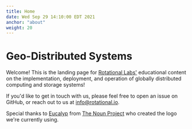 ```yaml
---
title: Home
date: Wed Sep 29 14:10:00 EDT 2021
anchor: "about"
weight: 20
---
```


# Geo-Distributed Systems

Welcome! This is the landing page for [Rotational Labs'](https://rotational.io/) educational content on the implementation, deployment, and operation of globally distributed computing and storage systems!

If you'd like to get in touch with us, please feel free to open an issue on GitHub, or reach out to us at info@rotational.io.

Special thanks to [Eucalyp](https://thenounproject.com/eucalyp/) from [The Noun Project](https://thenounproject.com/) who created the logo we're currently using.

<!-- {{< worldtour >}}
{{< worldtourthanks >}} -->